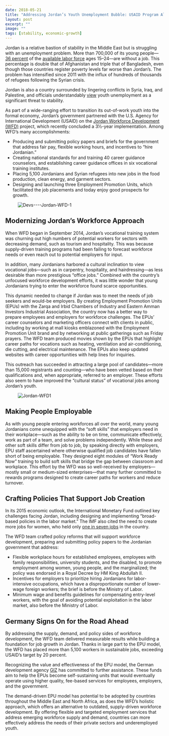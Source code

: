 ```yaml
---
date: 2018-05-21
title: "Addressing Jordan’s Youth Unemployment Bubble: USAID Program Aligns Workforce with Emerging Opportunities"
layout: post
excerpt: ""
image: ""
tags: [stability, economic-growth]
---
```

<p>Jordan is a relative bastion of stability in the Middle East but is struggling with an unemployment problem. More than 700,000 of its young people—<a href="https://data.worldbank.org/indicator/ SL.UEM.1524.ZS">36 percent</a> of the <a href="http://databank.worldbank.org/data/Views/Metadata/MetadataWidget.aspx?Name=Labor%20force%20participation%20rate,%20total%20(%25%20of%20total%20population%20ages%2015+)%20(national%20estimate)&amp;Code=SL.TLF.CACT.NE.ZS&amp;Type=S&amp;ReqType=Metadata&amp;ddlSelecte">available labor force</a> ages 15–24—are without a job. This percentage is double that of Afghanistan and triple that of Bangladesh, even though those countries register poverty levels far worse than Jordan’s. The problem has intensified since 2011 with the influx of hundreds of thousands of refugees following the Syrian crisis.</p><p>Jordan is also a country surrounded by lingering conflicts in Syria, Iraq, and Palestine, and officials understandably <a href="https://sustainabledevelopment.un.org/content/documents/16289Jordan.pdf">view</a> youth unemployment as a significant threat to stability.</p><p>As part of a wide-ranging effort to transition its out-of-work youth into the formal economy, Jordan’s government partnered with the U.S. Agency for International Development (USAID) on the <a href="https://www.dai.com/our-work/projects/jordan-workforce-development-wfd-project">Jordan Workforce Development (WFD)</a> project, which recently concluded a 3½-year implementation. Among WFD’s many accomplishments:</p><ul><li>Producing and submitting policy papers and briefs for the government that address fair pay, flexible working hours, and incentives to “hire Jordanian.”</li><li>Creating national standards for and training 40 career guidance counselors, and establishing career guidance offices in six vocational training institutes.</li><li>Placing 5,100 Jordanians and Syrian refugees into new jobs in the food production, clean energy, and garment sectors.</li><li>Designing and launching three Employment Promotion Units, which facilitated the job placements and today enjoy good prospects for growth.</li></ul><figure class="kg-card kg-image-card"><img src="https://pubs.ghost.io/uploads/Devs----Jordan-WFD-1.jpg" class="kg-image" alt="Devs----Jordan-WFD-1" loading="lazy" title="Akhtaboot job fair in Amman supported by a USAID Jordan Workforce Development Project Employment Promotion Unit."></figure><h2 id="modernizing-jordan-s-workforce-approach">Modernizing Jordan’s Workforce Approach</h2><p>When WFD began in September 2014, Jordan’s vocational training system was churning out high numbers of potential workers for sectors with decreasing demand, such as tourism and hospitality. This was because supply-driven training programs had been failing to forecast workforce needs or even reach out to potential employers for input.</p><p>In addition, many Jordanians harbored a cultural inclination to view vocational jobs—such as in carpentry, hospitality, and hairdressing—as less desirable than more prestigious “office jobs.” Combined with the country’s unfocused workforce development efforts, it was little wonder that young Jordanians trying to enter the workforce found scarce opportunities.</p><p>This dynamic needed to change if Jordan was to meet the needs of job seekers and would-be employers. By creating Employment Promotion Units (EPUs) with the Zarqa and Irbid Chambers of Industry and Eastern Amman Investors Industrial Association, the country now has a better way to prepare employees and employers for workforce challenges. The EPUs’ career counselors and marketing officers connect with clients in public, including by working at mall kiosks emblazoned with the Employment Promotion Unit brand and by networking at public gatherings such as Friday prayers. The WFD team produced movies shown by the EPUs that highlight career paths for vocations such as heating, ventilation and air-conditioning, die cutting, and electrical maintenance. The EPUs also keep updated websites with career opportunities with help lines for inquiries.</p><p>This outreach has succeeded in attracting a large pool of candidates—more than 15,000 registrants and counting—who have been vetted based on their qualifications and, when appropriate, referred to an employer. These efforts also seem to have improved the “cultural status” of vocational jobs among Jordan’s youth.</p><figure class="kg-card kg-image-card"><img src="https://pubs.ghost.io/uploads/Jordan-WFD1.jpg" class="kg-image" alt="Jordan-WFD1" loading="lazy" title="Eastern Amman Investors Industrial Association job fair promoting Al-Quds University scholarships."></figure><h2 id="making-people-employable">Making People Employable</h2><p>As with young people entering workforces all over the world, many young Jordanians come unequipped with the “soft skills” that employers need in their workplace—such as the ability to be on time, communicate effectively, work as part of a team, and solve problems independently. While these and other soft skills differ from job to job, by speaking directly with employers, EPU staff ascertained where otherwise qualified job candidates have fallen short of being employable. They designed eight modules of “Work Ready Now” training to build soft skills that bridge the gap between classroom and workplace. This effort by the WFD was so well-received by employers—mostly small or medium-sized enterprises—that many further committed to rewards programs designed to create career paths for workers and reduce turnover.</p><h2 id="crafting-policies-that-support-job-creation">Crafting Policies That Support Job Creation</h2><p>In its 2015 economic outlook, the International Monetary Fund outlined key challenges facing Jordan, including designing and implementing “broad-based policies in the labor market.” The IMF also cited the need to create more jobs for women, who held only <a href="http://www.jordantimes.com/news/local/women-unemployment-increases-33-q1">one in seven jobs</a> in the country.</p><p>The WFD team crafted policy reforms that will support workforce development, preparing and submitting policy papers to the Jordanian government that address:</p><ul><li>Flexible workplace hours for established employees, employees with family responsibilities, university students, and the disabled, to promote employment among women, young people, and the marginalized; the policy was endorsed in a Royal Decree by HM King Abdullah II.</li><li>Incentives for employers to prioritize hiring Jordanians for labor-intensive occupations, which have a disproportionate number of lower-wage foreign workers; the brief is before the Ministry of Labor.</li><li>Minimum wage and benefits guidelines for compensating entry-level workers, with the goal of avoiding potential exploitation in the labor market, also before the Ministry of Labor.</li></ul><h2 id="germany-signs-on-for-the-road-ahead">Germany Signs On for the Road Ahead</h2><p>By addressing the supply, demand, and policy sides of workforce development, the WFD team delivered measurable results while building a foundation for job growth in Jordan. Thanks in large part to the EPU model, the WFD has placed more than 5,100 workers in sustainable jobs, exceeding USAID’s target by 20 percent.</p><p>Recognizing the value and effectiveness of the EPU model, the German development agency <a href="https://www.giz.de/en/worldwide/360.html">GIZ</a> has committed to further assistance. These funds aim to help the EPUs become self-sustaining units that would eventually operate using higher quality, fee-based services for employees, employers, and the government.</p><p>The demand-driven EPU model has potential to be adopted by countries throughout the Middle East and North Africa, as does the WFD’s holistic approach, which offers an alternative to outdated, supply-driven workforce development. By offering flexible and targeted employment services that address emerging workforce supply and demand, countries can more effectively address the needs of their private sectors and underemployed youth.</p>
  